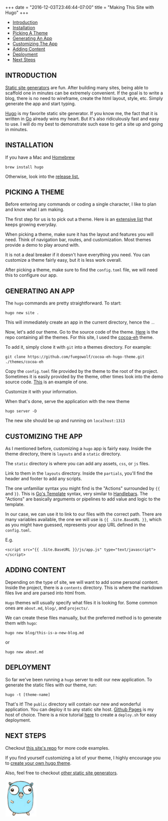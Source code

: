 +++
date = "2016-12-03T23:46:44-07:00"
title = "Making This Site with Hugo"
+++

- [Introduction](/blog/making-this-site-with-hugo/#introduction)
- [Installation](/blog/making-this-site-with-hugo/#installation)
- [Picking A Theme](/blog/making-this-site-with-hugo/#picking-a-theme)
- [Generating An App](/blog/making-this-site-with-hugo/#generating-an-app)
- [Customizing The App](/blog/making-this-site-with-hugo/#customizing-the-app)
- [Adding Content](/blog/making-this-site-with-hugo/#adding-content)
- [Deployment](/blog/making-this-site-with-hugo/#deployment)
- [Next Steps](/blog/making-this-site-with-hugo/#next-steps)

## INTRODUCTION

[Static site generators](https://davidwalsh.name/introduction-static-site-generators) are fun.
After building many sites, being able to scaffold one in minutes can be extremely convenient.
If the goal is to write a blog, there is no need to wireframe, create the html layout, style, etc. Simply generate the app and start typing.

[Hugo](https://gohugo.io/) is my favorite static site generator. If you know me, the fact that it is written in [Go](https://golang.org/) already wins my heart.
But it's also ridiculously fast and easy to use. I will do my best to demonstrate such ease to get a site up and going in minutes.

## INSTALLATION

If you have a Mac and [Homebrew](http://brew.sh/)

```
brew install hugo
```

Otherwise, look into the [release list.](https://github.com/spf13/hugo/releases)

## PICKING A THEME

Before entering any commands or coding a single character, I like to plan and know what I am making.

The first step for us is to pick out a theme. Here is an [extensive list](http://themes.gohugo.io/) that keeps growing everyday.

When picking a theme, make sure it has the layout and features you will need. Think of navigation bar, routes, and customization. Most themes provide a demo to play around with.

It is not a deal breaker if it doesn't have everything you need. You can customize a theme fairly easy, but it is less work overall.

After picking a theme, make sure to find the `config.toml` file, we will need this to configure our app. 

## GENERATING AN APP

The `hugo` commands are pretty straightforward. To start:

```
hugo new site .
```

This will immediately create an app in the current directory, hence the `.`.

Now, let's add our theme. Go to the source code of the theme. [Here](https://github.com/spf13/hugoThemes) is the repo containing all the themes. For this site, I used the [cocoa-eh](https://github.com/fuegowolf/cocoa-eh-hugo-theme) theme. 

To add it, simply clone it with `git` into a themes directory. For example:

```
git clone https://github.com/fuegowolf/cocoa-eh-hugo-theme.git ./themes/cocoa-eh
```

Copy the `config.toml` file provided by the theme to the root of the project. Sometimes it is easily provided by the theme, other times look into the demo source code. [This](https://github.com/fuegowolf/cocoa-eh-hugo-theme/blob/master/exampleSite/config.toml) is an example of one.

Customize it with your information.

When that's done, serve the application with the new theme

```
hugo server -D
``` 

The new site should be up and running on `localhost:1313`

## CUSTOMIZING THE APP

As I mentioned before, customizing a `hugo` app is fairly easy. Inside the theme directory, there is `layouts` and a `static` directory.

The `static` directory is where you can add any assets, `css`, or `js` files.

Link to them in the `layouts` directory. Inside the `partials`, you'll find the header and footer to add any scripts.

The one unfamiliar syntax you might find is the "Actions" surrounded by `{{` and `}}`. This is [Go's Template](https://golang.org/pkg/text/template/) syntax, very similar to [Handlebars](http://handlebarsjs.com/). The "Actions" are basically arguments or pipelines to add value and logic to the template.

In our case, we can use it to link to our files with the correct path. There are many variables available, the one we will use is `{{ .Site.BaseURL }}`, which as you might have guessed, represents your app URL defined in the `config.toml`. 

E.g.

```
<script src="{{ .Site.BaseURL }}/js/app.js" type="text/javascript"></script>
```

## ADDING CONTENT 

Depending on the type of site, we will want to add some personal content. Inside the project, there is a `contents` directory. This is where the markdown files live and are parsed into html from.

`Hugo` themes will usually specify what files it is looking for. Some common ones are `about.md`, `blog/`, and `projects/`.

We can create these files manually, but the preferred method is to generate them with `hugo`:

```
hugo new blog/this-is-a-new-blog.md
```

or

```
hugo new about.md
```

## DEPLOYMENT 

So far we've been running a `hugo` server to edit our new application. To generate the static files with our theme, run:

```
hugo -t [theme-name]
```

That's it! The `public` directory will contain our new and wonderful application. You can deploy it to any static site host. [Github Pages](https://pages.github.com/) is my host of choice. There is a nice tutorial [here](https://gohugo.io/tutorials/github-pages-blog/) to create a `deploy.sh` for easy deployment.

## NEXT STEPS

Checkout [this site's repo](https://github.com/berto/berto.github.io) for more code examples.

If you find yourself customizing a lot of your theme, I highly encourage you to [create your own hugo theme](https://gohugo.io/themes/creation/).

Also, feel free to checkout [other static site generators](https://www.staticgen.com/).

![gopher](/img/gopher6.png)
